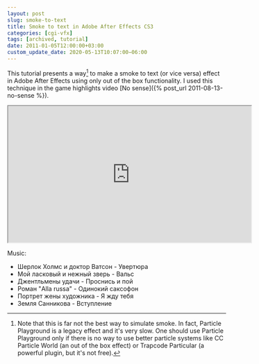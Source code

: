 ```yaml
---
layout: post
slug: smoke-to-text
title: Smoke to text in Adobe After Effects CS3
categories: [cgi-vfx]
tags: [archived, tutorial]
date: 2011-01-05T12:00:00+03:00
custom_update_date: 2020-05-13T10:07:00−06:00
---
```

This tutorial presents a way[^1] to make a smoke to text (or vice versa) effect in Adobe After Effects using only out of the box functionality.
I used this technique in the game highlights video [No sense]({% post_url 2011-08-13-no-sense %}).

<div class="iframe-margins">
  <div class="iframe-ratio-16-9">
    <iframe width="560" height="315" src="https://www.youtube.com/embed/ULnth5oqNEw" allow="accelerometer; autoplay; encrypted-media; gyroscope; picture-in-picture" allowfullscreen></iframe>
  </div>
</div>

Music:
* Шерлок Холмс и доктор Ватсон - Увертюра
* Мой ласковый и нежный зверь - Вальс
* Джентльмены удачи - Проснись и пой
* Роман "Alla russa" - Одинокий саксофон
* Портрет жены художника - Я жду тебя
* Земля Санникова - Вступление

[^1]: Note that this is far not the best way to simulate smoke.
    In fact, Particle Playground is a legacy﻿ effect and it's very slow.
    One should use Particle Playground only if there is no way to use better particle systems like CC Particle World (an out of the box effect)
    or Trapcode Particular (a powerful plugin, but it's not free).
